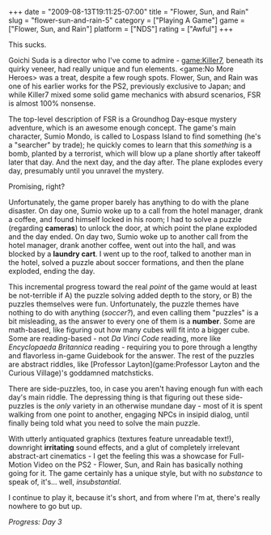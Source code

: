 +++
date = "2009-08-13T19:11:25-07:00"
title = "Flower, Sun, and Rain"
slug = "flower-sun-and-rain-5"
category = ["Playing A Game"]
game = ["Flower, Sun, and Rain"]
platform = ["NDS"]
rating = ["Awful"]
+++

This sucks.

Goichi Suda is a director who I've come to admire - <game:Killer7>, beneath its quirky veneer, had really unique and fun elements.  <game:No More Heroes> was a treat, despite a few rough spots.  Flower, Sun, and Rain was one of his earlier works for the PS2, previously exclusive to Japan; and while Killer7 mixed some solid game mechanics with absurd scenarios, FSR is almost 100% nonsense.

The top-level description of FSR is a Groundhog Day-esque mystery adventure, which is an awesome enough concept.  The game's main character, Sumio Mondo, is called to Lospass Island to find something (he's a "searcher" by trade); he quickly comes to learn that this <i>something</i> is a bomb, planted by a terrorist, which will blow up a plane shortly after takeoff later that day.  And the next day, and the day after.  The plane explodes every day, presumably until you unravel the mystery.

Promising, right?

Unfortunately, the game proper barely has anything to do with the plane disaster.  On day one, Sumio woke up to a call from the hotel manager, drank a coffee, and found himself locked in his room; I had to solve a puzzle (regarding <b>cameras</b>) to unlock the door, at which point the plane exploded and the day ended.  On day two, Sumio woke up to another call from the hotel manager, drank another coffee, went out into the hall, and was blocked by a <b>laundry cart</b>.  I went up to the roof, talked to another man in the hotel, solved a puzzle about soccer formations, and then the plane exploded, ending the day.

This incremental progress toward the real <i>point</i> of the game would at least be not-terrible if A) the puzzle solving added depth to the story, or B) the puzzles themselves were fun.  Unfortunately, the puzzle themes have nothing to do with anything (<i>soccer?</i>), and even calling them "puzzles" is a bit misleading, as the answer to every one of them is a <b>number</b>.  Some are math-based, like figuring out how many cubes will fit into a bigger cube.  Some are reading-based - not <i>Da Vinci Code</i> reading, more like <i>Encyclopaeda Britannica</i> reading - requiring you to pore through a lengthy and flavorless in-game Guidebook for the answer.  The rest of the puzzles are abstract riddles, like [Professor Layton](game:Professor Layton and the Curious Village)'s goddamned matchsticks.

There are side-puzzles, too, in case you aren't having enough fun with each day's main riddle.  The depressing thing is that figuring out these side-puzzles is the <i>only</i> variety in an otherwise mundane day - most of it is spent walking from one point to another, engaging NPCs in insipid dialog, until finally being told what you need to solve the main puzzle.

With utterly antiquated graphics (textures feature unreadable text!), downright <b>irritating</b> sound effects, and a glut of completely irrelevant abstract-art cinematics - I get the feeling this was a showcase for Full-Motion Video on the PS2 - Flower, Sun, and Rain has basically nothing going for it.  The game certainly has a unique style, but with no <i>substance</i> to speak of, it's... well, <i>insubstantial</i>.

I continue to play it, because it's short, and from where I'm at, there's really nowhere to go but up.

<i>Progress: Day 3</i>